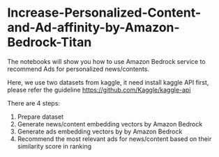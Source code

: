 # Increase-Personalized-Content-and-Ad-affinity-by-Amazon-Bedrock-Titan
The notebooks will show you how to use Amazon Bedrock service to recommend Ads for personalized news/contents. 

Here, we use two datasets from kaggle, it need install kaggle API first, please refer the guideline https://github.com/Kaggle/kaggle-api

There are 4 steps:
1. Prepare dataset
2. Generate news/content embedding vectors by Amazon Bedrock
3. Generate ads embedding vectors by by Amazon Bedrock
4. Recommend the most relevant ads for news/content based on their similarity score in ranking
